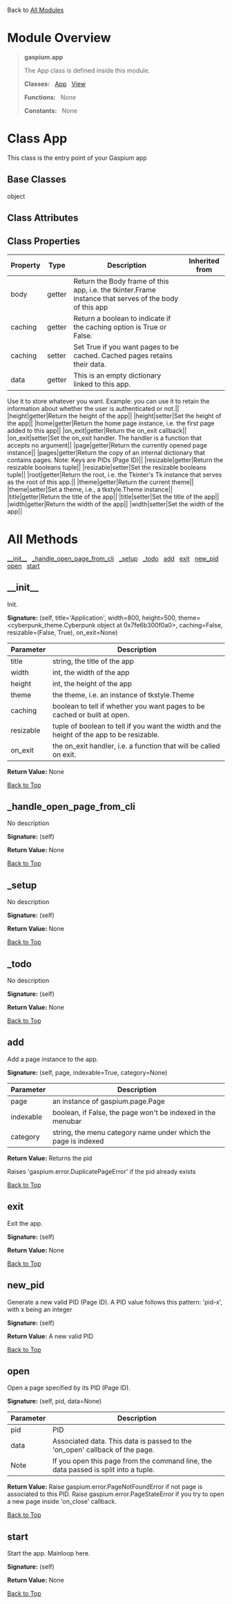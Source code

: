 Back to [All Modules](https://github.com/pyrustic/gaspium/blob/master/docs/modules/README.md#readme)

# Module Overview

> **gaspium.app**
> 
> The App class is defined inside this module.
>
> **Classes:** &nbsp; [App](https://github.com/pyrustic/gaspium/blob/master/docs/modules/content/gaspium.app/content/classes/App.md#class-app) &nbsp; [View](https://github.com/pyrustic/gaspium/blob/master/docs/modules/content/gaspium.app/content/classes/View.md#class-view)
>
> **Functions:** &nbsp; None
>
> **Constants:** &nbsp; None

# Class App
This class is the entry point of your Gaspium app

## Base Classes
object

## Class Attributes


## Class Properties
|Property|Type|Description|Inherited from|
|---|---|---|---|
|body|getter|Return the Body frame of this app, i.e. the tkinter.Frame instance that serves of the body of this app||
|caching|getter|Return a boolean to indicate if the caching option is True or False.||
|caching|setter|Set True if you want pages to be cached. Cached pages retains their data.||
|data|getter|This is an empty dictionary linked to this app.
Use it to store whatever you want.
Example: you can use it to retain the information about whether the user is authenticated or not.||
|height|getter|Return the height of the app||
|height|setter|Set the height of the app||
|home|getter|Return the home page instance, i.e. the first page added to this app||
|on_exit|getter|Return the on_exit callback||
|on_exit|setter|Set the on_exit handler. The handler is a function that accepts no argument||
|page|getter|Return the currently opened page instance||
|pages|getter|Return the copy of an internal dictionary that contains pages.
Note: Keys are PIDs (Page ID)||
|resizable|getter|Return the resizable booleans tuple||
|resizable|setter|Set the resizable booleans tuple||
|root|getter|Return the root, i.e. the Tkinter's Tk instance that serves as the root of this app.||
|theme|getter|Return the current theme||
|theme|setter|Set a theme, i.e., a tkstyle.Theme instance||
|title|getter|Return the title of the app||
|title|setter|Set the title of the app||
|width|getter|Return the width of the app||
|width|setter|Set the width of the app||



# All Methods
[\_\_init\_\_](#__init__) &nbsp; [\_handle\_open\_page\_from\_cli](#_handle_open_page_from_cli) &nbsp; [\_setup](#_setup) &nbsp; [\_todo](#_todo) &nbsp; [add](#add) &nbsp; [exit](#exit) &nbsp; [new\_pid](#new_pid) &nbsp; [open](#open) &nbsp; [start](#start)

## \_\_init\_\_
Init.




**Signature:** (self, title='Application', width=800, height=500, theme=<cyberpunk\_theme.Cyberpunk object at 0x7fe6b300f0a0>, caching=False, resizable=(False, True), on\_exit=None)

|Parameter|Description|
|---|---|
| title| string, the title of the app|
| width| int, the width of the app|
| height| int, the height of the app|
| theme| the theme, i.e. an instance of tkstyle.Theme|
| caching| boolean to tell if whether you want pages to be cached or built at open.|
| resizable| tuple of boolean to tell if you want the width and the height of the app to be resizable.|
| on\_exit| the on_exit handler, i.e. a function that will be called on exit.|



**Return Value:** None

[Back to Top](#module-overview)


## \_handle\_open\_page\_from\_cli
No description



**Signature:** (self)



**Return Value:** None

[Back to Top](#module-overview)


## \_setup
No description



**Signature:** (self)



**Return Value:** None

[Back to Top](#module-overview)


## \_todo
No description



**Signature:** (self)



**Return Value:** None

[Back to Top](#module-overview)


## add
Add a page instance to the app.




**Signature:** (self, page, indexable=True, category=None)

|Parameter|Description|
|---|---|
| page| an instance of gaspium.page.Page|
| indexable| boolean, if False, the page won't be indexed in the menubar|
| category| string, the menu category name under which the page is indexed|



**Return Value:** Returns the pid

Raises 'gaspium.error.DuplicatePageError' if the pid already exists

[Back to Top](#module-overview)


## exit
Exit the app.



**Signature:** (self)



**Return Value:** None

[Back to Top](#module-overview)


## new\_pid
Generate a new valid PID (Page ID).
A PID value follows this pattern: 'pid-x', with x being an integer




**Signature:** (self)



**Return Value:** A new valid PID

[Back to Top](#module-overview)


## open
Open a page specified by its PID (Page ID).




**Signature:** (self, pid, data=None)

|Parameter|Description|
|---|---|
| pid| PID|
| data| Associated data. This data is passed to the 'on_open' callback of the page.|
| Note| If you open this page from the command line, the data passed is split into a tuple.|



**Return Value:** Raise gaspium.error.PageNotFoundError if not page is associated to this PID.
Raise gaspium.error.PageStateError if you try to open a new page inside 'on_close' callback.

[Back to Top](#module-overview)


## start
Start the app. Mainloop here.



**Signature:** (self)



**Return Value:** None

[Back to Top](#module-overview)



